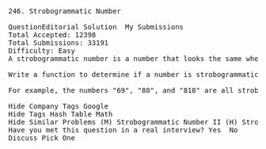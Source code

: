 <pre>
246. Strobogrammatic Number  

QuestionEditorial Solution  My Submissions
Total Accepted: 12398
Total Submissions: 33191
Difficulty: Easy
A strobogrammatic number is a number that looks the same when rotated 180 degrees (looked at upside down).

Write a function to determine if a number is strobogrammatic. The number is represented as a string.

For example, the numbers "69", "88", and "818" are all strobogrammatic.

Hide Company Tags Google
Hide Tags Hash Table Math
Hide Similar Problems (M) Strobogrammatic Number II (H) Strobogrammatic Number III
Have you met this question in a real interview? Yes  No
Discuss Pick One

</pre>
